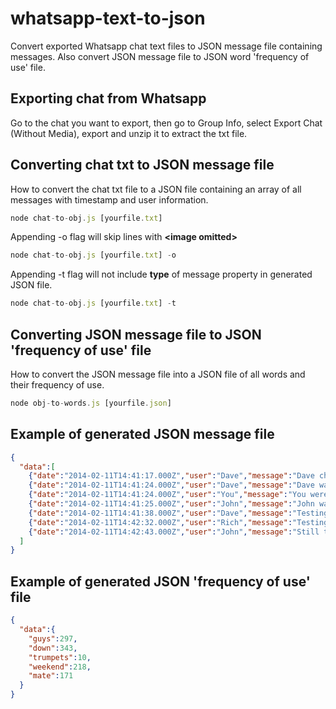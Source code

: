 # whatsapp-text-to-json
Convert exported Whatsapp chat text files to JSON message file containing messages. Also convert JSON message file to JSON word 'frequency of use' file.

## Exporting chat from Whatsapp
Go to the chat you want to export, then go to Group Info, select Export Chat (Without Media), export and unzip it to extract the txt file.

## Converting chat txt to JSON message file
How to convert the chat txt file to a JSON file containing an array of all messages with timestamp and user information.
```javascript
node chat-to-obj.js [yourfile.txt]
```
Appending -o flag will skip lines with **&lt;image omitted&gt;**
```javascript
node chat-to-obj.js [yourfile.txt] -o
```
Appending -t flag will not include **type** of message property in generated JSON file.
```javascript
node chat-to-obj.js [yourfile.txt] -t
```

## Converting JSON message file to JSON 'frequency of use' file
How to convert the JSON message file into a JSON file of all words and their frequency of use.
```javascript
node obj-to-words.js [yourfile.json]
```

## Example of generated JSON message file 
```JSON
{
  "data":[
    {"date":"2014-02-11T14:41:17.000Z","user":"Dave","message":"Dave changed the subject to “Test Chat”","type":"action"},
    {"date":"2014-02-11T14:41:24.000Z","user":"Dave","message":"Dave was added","type":"action"},
    {"date":"2014-02-11T14:41:24.000Z","user":"You","message":"You were added","type":"action"},
    {"date":"2014-02-11T14:41:25.000Z","user":"John","message":"John was added","type":"action"},
    {"date":"2014-02-11T14:41:38.000Z","user":"Dave","message":"Testing testing, this is a test message","type":"message"},
    {"date":"2014-02-11T14:42:32.000Z","user":"Rich","message":"Testing again.","type":"message"},
    {"date":"2014-02-11T14:42:43.000Z","user":"John","message":"Still testing...?","type":"message"}
  ]
}
```
## Example of generated JSON 'frequency of use' file 
```JSON
{
  "data":{
    "guys":297,
    "down":343,
    "trumpets":10,
    "weekend":218,
    "mate":171
  }
}
```
